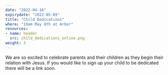 ```yaml
---
date: "2022-04-16"
expirydate: "2022-05-09"
title: "Child Dedications"
where: "10am May 8th at Arbor"
resources:
- name: header
  src: child_dedications_online.png
weight: 3
---
```

 
We are so excited to celebrate parents and their children as they begin their relation with Jesus. If you would like to sign up your child to be dedicated there will be a link soon.


